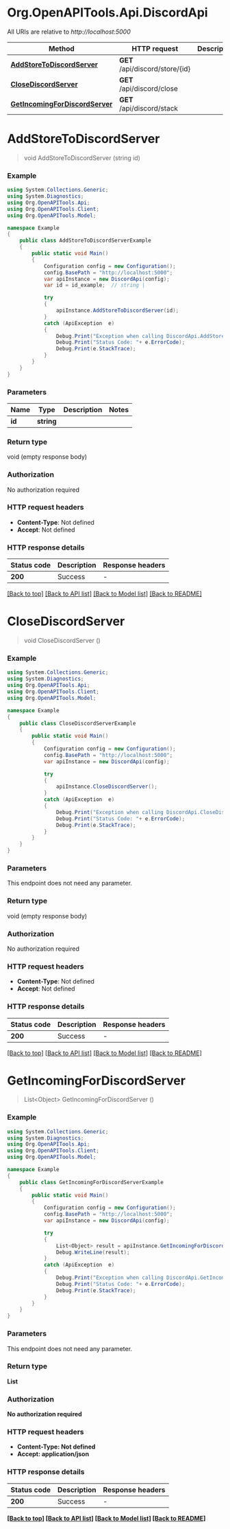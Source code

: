 # Org.OpenAPITools.Api.DiscordApi

All URIs are relative to *http://localhost:5000*

Method | HTTP request | Description
------------- | ------------- | -------------
[**AddStoreToDiscordServer**](DiscordApi.md#addstoretodiscordserver) | **GET** /api/discord/store/{id} | 
[**CloseDiscordServer**](DiscordApi.md#closediscordserver) | **GET** /api/discord/close | 
[**GetIncomingForDiscordServer**](DiscordApi.md#getincomingfordiscordserver) | **GET** /api/discord/stack | 


<a name="addstoretodiscordserver"></a>
# **AddStoreToDiscordServer**
> void AddStoreToDiscordServer (string id)



### Example
```csharp
using System.Collections.Generic;
using System.Diagnostics;
using Org.OpenAPITools.Api;
using Org.OpenAPITools.Client;
using Org.OpenAPITools.Model;

namespace Example
{
    public class AddStoreToDiscordServerExample
    {
        public static void Main()
        {
            Configuration config = new Configuration();
            config.BasePath = "http://localhost:5000";
            var apiInstance = new DiscordApi(config);
            var id = id_example;  // string | 

            try
            {
                apiInstance.AddStoreToDiscordServer(id);
            }
            catch (ApiException  e)
            {
                Debug.Print("Exception when calling DiscordApi.AddStoreToDiscordServer: " + e.Message );
                Debug.Print("Status Code: "+ e.ErrorCode);
                Debug.Print(e.StackTrace);
            }
        }
    }
}
```

### Parameters

Name | Type | Description  | Notes
------------- | ------------- | ------------- | -------------
 **id** | **string**|  | 

### Return type

void (empty response body)

### Authorization

No authorization required

### HTTP request headers

 - **Content-Type**: Not defined
 - **Accept**: Not defined

### HTTP response details
| Status code | Description | Response headers |
|-------------|-------------|------------------|
| **200** | Success |  -  |

[[Back to top]](#) [[Back to API list]](../README.md#documentation-for-api-endpoints) [[Back to Model list]](../README.md#documentation-for-models) [[Back to README]](../README.md)

<a name="closediscordserver"></a>
# **CloseDiscordServer**
> void CloseDiscordServer ()



### Example
```csharp
using System.Collections.Generic;
using System.Diagnostics;
using Org.OpenAPITools.Api;
using Org.OpenAPITools.Client;
using Org.OpenAPITools.Model;

namespace Example
{
    public class CloseDiscordServerExample
    {
        public static void Main()
        {
            Configuration config = new Configuration();
            config.BasePath = "http://localhost:5000";
            var apiInstance = new DiscordApi(config);

            try
            {
                apiInstance.CloseDiscordServer();
            }
            catch (ApiException  e)
            {
                Debug.Print("Exception when calling DiscordApi.CloseDiscordServer: " + e.Message );
                Debug.Print("Status Code: "+ e.ErrorCode);
                Debug.Print(e.StackTrace);
            }
        }
    }
}
```

### Parameters
This endpoint does not need any parameter.

### Return type

void (empty response body)

### Authorization

No authorization required

### HTTP request headers

 - **Content-Type**: Not defined
 - **Accept**: Not defined

### HTTP response details
| Status code | Description | Response headers |
|-------------|-------------|------------------|
| **200** | Success |  -  |

[[Back to top]](#) [[Back to API list]](../README.md#documentation-for-api-endpoints) [[Back to Model list]](../README.md#documentation-for-models) [[Back to README]](../README.md)

<a name="getincomingfordiscordserver"></a>
# **GetIncomingForDiscordServer**
> List&lt;Object&gt; GetIncomingForDiscordServer ()



### Example
```csharp
using System.Collections.Generic;
using System.Diagnostics;
using Org.OpenAPITools.Api;
using Org.OpenAPITools.Client;
using Org.OpenAPITools.Model;

namespace Example
{
    public class GetIncomingForDiscordServerExample
    {
        public static void Main()
        {
            Configuration config = new Configuration();
            config.BasePath = "http://localhost:5000";
            var apiInstance = new DiscordApi(config);

            try
            {
                List<Object> result = apiInstance.GetIncomingForDiscordServer();
                Debug.WriteLine(result);
            }
            catch (ApiException  e)
            {
                Debug.Print("Exception when calling DiscordApi.GetIncomingForDiscordServer: " + e.Message );
                Debug.Print("Status Code: "+ e.ErrorCode);
                Debug.Print(e.StackTrace);
            }
        }
    }
}
```

### Parameters
This endpoint does not need any parameter.

### Return type

**List<Object>**

### Authorization

No authorization required

### HTTP request headers

 - **Content-Type**: Not defined
 - **Accept**: application/json

### HTTP response details
| Status code | Description | Response headers |
|-------------|-------------|------------------|
| **200** | Success |  -  |

[[Back to top]](#) [[Back to API list]](../README.md#documentation-for-api-endpoints) [[Back to Model list]](../README.md#documentation-for-models) [[Back to README]](../README.md)

